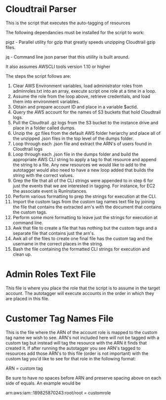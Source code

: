 # Cloudtrail Parser

This is the script that executes the auto-tagging of resources 

The following dependancies must be installed for the script to work:

pigz - Parallel utility for gzip that greatly speeds unzipping Cloudtrail gzip files.

jq - Command line json parser that this utiility is built around.

It also assumes AWSCLI tools version 1.10 or higher

The steps the script follows are:

1. Clear AWS Environment variables, load administrator roles from adminroles.txt into an array, execute script one role at a time in a loop. 
2. Assume the role from the loop above, retrieve credentials, and load them into environment variables.
3. Obtain and prepare account ID and place in a variable $actid.
2. Query the AWS account for the names of S3 buckets that hold Cloudtrail logs.
3. Pull the Cloudtrail .gz logs from the S3 bucket to the instance drive and place in a folder called dumps.
4. Unzip the .gz files from the default AWS folder heriarchy and place all of the unzipped .json files in the top level of the dumps folder.
5. Loop through each .json file and extract the ARN's of users found in Cloudtrail logs
6. Loop through each .json file in the dumps folder and build the appropriate AWS CLI string to apply a tag to that resource and append the string to a file. Any new resources we would like to add to the autotagger would also need to have a new loop added that builds the string with the correct values.
7. Grep the file that all of the CLI strings were appended to in step 6 for just the events that we are interested in tagging. For instance, for EC2 the associate event is RunInstances.
8. Perform various formatting to prep the strings for execution at the CLI.
9. Import the custom tags from the custom tag names text file by joining the file that contains the extracted arn's with the document that contains the custom tags.
10. Perform some more formatting to leave just the strings for execution at command line.
11. Awk that file to create a file that has nothing but the custom tags and a separate file that contains just the arn's.
12. Awk all of the files to create one final file has the custom tag and the username in the correct places in the string.
13. Bash the file containing the formatted CLI strings for execution and clean up.


# Admin Roles Text File
This file is where you place the role that the script is to assume in the target account. The autotagger will execute accounts in the order in which they are placed in this file.

# Customer Tag Names File
This is the file where the ARN of the account role is mapped to the custom tag name we wish to see. ARN's not included here will not be tagged with a custom tag but instead will tag the resource with the ARN it finds that created it. If after running the autotagger you see ARN's tagged to resources add those ARN's to this file (order is not important) with the custom tag you'd like to see for that role in the following format:

ARN = custom tag

Be sure to have no spaces before ARN and preserve spacing above on each side of equals. An example would be

arn:aws:iam::189825870243:root/root = customrole
